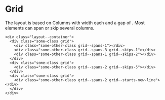 # Grid

The layout is based on <var class="$columns-count"></var> Columns with <var class="$column-width"></var> width each and a gap of <var class="$gap-width"></var>. Most elements can span or skip several columns.

~~~ layout-example
<div class="layout--container">
  <div class="some-class grid">
    <div class="some-other-class grid--spans-1"></div>
    <div class="some-other-class grid--spans-3 grid--skips-1"></div>
    <div class="some-other-class grid--spans-1 grid--skips-2"></div>
  </div>
  <div class="some-class grid">
    <div class="some-other-class grid--spans-2 grid--skips-5"></div>
  </div>
  <div class="some-class grid">
    <div class="some-other-class grid--spans-2 grid--starts-new-line"></div>
  </div>
</div>
~~~
